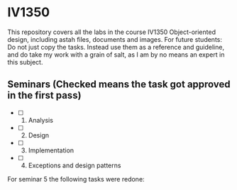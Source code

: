 # IV1350
This repository covers all the labs in the course IV1350 Object-oriented design, including astah files, documents and images. For future students: Do not just copy the tasks. Instead use them as a reference and guideline, and do take my work with a grain of salt, as I am by no means an expert in this subject.

## Seminars (Checked means the task got approved in the first pass)
- [ ] 1. Analysis
- [ ] 2. Design
- [ ] 3. Implementation
- [ ] 4. Exceptions and design patterns

For seminar 5 the following tasks were redone:

